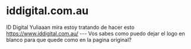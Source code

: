 # iddigital.com.au
ID Digital
Yuliaaan mira estoy tratando de hacer esto https://www.iddigital.com.au/ --- Vos sabes como puedo dejar el logo en blanco para que quede como en la pagina original?
